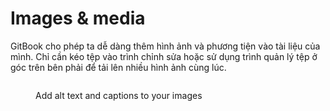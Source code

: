 # Images & media

GitBook cho phép ta dễ dàng thêm hình ảnh và phương tiện vào tài liệu của mình. Chỉ cần kéo tệp vào trình chỉnh sửa hoặc sử dụng trình quản lý tệp ở góc trên bên phải để tải lên nhiều hình ảnh cùng lúc.



<figure><img src="https://gitbookio.github.io/onboarding-template-images/images-hero.png" alt=""><figcaption><p>Add alt text and captions to your images</p></figcaption></figure>
